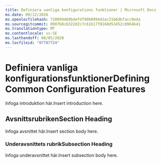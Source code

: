 ```yaml
---
title: Definiera vanliga konfigurations funktioner | Microsoft Docs
ms.date: 09/12/2016
ms.openlocfilehash: 710099489bdefdf90b899442ac31b6dbfacc9eda
ms.sourcegitcommit: 0907b8c6322d2c7c61b17f8168d53452c8964b41
ms.translationtype: MT
ms.contentlocale: sv-SE
ms.lasthandoff: 08/05/2020
ms.locfileid: "87787724"
---
```

# <a name="defining-common-configuration-features"></a><span data-ttu-id="6b01d-102">Definiera vanliga konfigurationsfunktioner</span><span class="sxs-lookup"><span data-stu-id="6b01d-102">Defining Common Configuration Features</span></span>

<span data-ttu-id="6b01d-103">Infoga introduktion här.</span><span class="sxs-lookup"><span data-stu-id="6b01d-103">Insert introduction here.</span></span>

## <a name="section-heading"></a><span data-ttu-id="6b01d-104">Avsnittsrubriken</span><span class="sxs-lookup"><span data-stu-id="6b01d-104">Section Heading</span></span>

<span data-ttu-id="6b01d-105">Infoga avsnittet här.</span><span class="sxs-lookup"><span data-stu-id="6b01d-105">Insert section body here.</span></span>

### <a name="subsection-heading"></a><span data-ttu-id="6b01d-106">Underavsnittets rubrik</span><span class="sxs-lookup"><span data-stu-id="6b01d-106">Subsection Heading</span></span>

<span data-ttu-id="6b01d-107">Infoga underavsnittet här.</span><span class="sxs-lookup"><span data-stu-id="6b01d-107">Insert subsection body here.</span></span>
